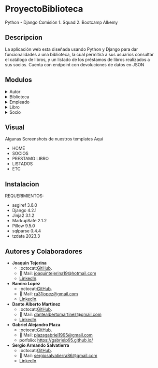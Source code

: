 # ProyectoBiblioteca

Python - Django
Comisión 1. Squad 2. Bootcamp Alkemy

## Descripcion

La aplicación web esta diseñada usando Python y Django para dar
funcionalidades a una biblioteca, la cual permitirá a sus usuarios consultar el
catálogo de libros, y un listado de los préstamos de libros realizados a sus
socios. Cuenta con endpoint con devoluciones de datos en JSON

## Modulos

<details><summary>Autor</summary>

- **Contenido**
    - admin.py ( Administrador)
        - Agregado modelo al administrador utilizando list_display ( campos: nombre, apellido, nacionalidad y activo )
        - list_filter ( campos: activo y nacionalidad )
        - search_field ( campos: nombre y apellido )
    - models.py ( Ubicacion Principal del modelo autor )
        - nombre ( Nombre del Autor )
        - apellido ( Apellido del Autor)
        - nacionalidad ( Nacionalidad del Autor)
        - activo ( Por default se crea en True)
    - views.py ( Funcionalidades CRUD, activar o desactivar autor )
        - CrearAutor ( Utiliza su  - formulario ***forms.py*** para crear un Autor / uso Generic Views)
        - ListarAutores ( Funcion que utiliza un template para mostrar la lista / uso Generic Views )
        - EditarAutor ( Utiliza su formulario ***forms.py*** para editar un Autor / uso Generic Views )
        - activar_autor ( funcion que cambia Activo a True)
        - desactivar_autor ( funcion que cambia Activo a False)
</details>

<details><summary>Biblioteca</summary>

- **Contenido**
    - admin.py ( Administrador)
        - Agregado modelo al administrador utilizando list_display ( campos: fecha_prestamos, fecha_devolucion, socio, empleado y libro )
        - ordering ( fecha_devolucion )
        - search_field ( campos: socio, empleado y libro )
    - models.py ( Ubicacion Principal del modelo PrestamoLibro )
        - fecha_prestamos ( La fecha en la que se realizo el prestamo del libro )
        - fecha_devolucion ( Fechaen la que se devuelve el Libro)
        - socio ( La persona a la que se le presta el Libro / ForeignKey de modelo socio )
        - empleado ( La persona encargada del prestamo del libro / ForeignKey de modelo empleado)
        - libro ( Datos del libro Prestado / ForeignKey de modelo libro )
    - views.py ( )
</details>

<details><summary>Empleado</summary>

- **Contenido**
    - admin.py ( Administrador)
        - Agregado modelo al administrador utilizando list_display ( campos: apellido, nombre, numero_legajo y activo )
        - list_filter ( campos: activo )
        - search_field ( campos: nombre y apellido )
    - models.py ( Ubicacion Principal del modelo empleado )
        - nombre ( Nombre del Empleado )
        - apellido ( Apellido del Empleado )
        - numero_legajo ( Numero de legajo del empleado )
        - activo ( Por default se crea en True)
    - views.py ( Funcionalidades CRUD, activar o desactivar empleado )
        - CrearEmpleado ( Utiliza su  - formulario ***forms.py*** para crear un Empleado / uso Generic Views)
        - ListarEmpleados ( Funcion que utiliza un template para mostrar la lista / uso Generic Views )
        - EditarEmpleado ( Utiliza su formulario ***forms.py*** para editar un Empleado / uso Generic Views )
        - activar_empleado ( funcion que cambia Activo a True )
        - desactivar_empleado ( funcion que cambia Activo a False )
</details>

<details><summary>Libro</summary>

- **Contenido**
    - admin.py ( Administrador)
        - Agregado modelo al administrador utilizando list_display ( campos: titulo, descripcion, isbn, autor y activo )
        - list_filter ( campos: activo )
        - search_field ( campos: titulo )
    - models.py ( Ubicacion Principal del modelo libro )
        - titulo ( Titulo del Libro )
        - descripcion ( Descripcion del Libro, puede tener o No )
        - isbn ( El isbn es un estandard número de 13 cifras que identifica a cada libro )
        - autor ( La persona que escribio el libro / ForeignKey de modelo autor)
        - activo ( El libro esta disponible o no. Por default se crea en True)
    - views.py ()
</details>

<details><summary>Socio</summary>

- **Contenido**
    - admin.py ( Administrador)
        - Agregado modelo al administrador utilizando list_display ( campos: nombre, apellido, fecha_nacimiento y activo )
        - list_filter ( campos: activo )
        - search_field ( campos: nombre y apellido )
    - models.py ( Ubicacion Principal del modelo socio )
        - nombre ( Nombre del Socio )
        - apellido ( Apellido del Socio )
        - fecha_nacimiento ( Fecha de Nacimiento del Socio )
        - activo ( Si es un socio dado de alta o no. Por default se crea en True)
    - views.py ( Funcionalidades CRUD, activar o desactivar socio )
        - CrearSocio ( Utiliza su  - formulario ***forms.py*** para crear un Socio / uso Generic Views)
        - ListarSocio ( Funcion que utiliza un template para mostrar la lista / uso Generic Views )
        - EditarSocio ( Utiliza su formulario ***forms.py*** para editar un Socio / uso Generic Views )
        - activar_socio ( funcion que cambia Activo a True )
        - desactivar_socio ( funcion que cambia Activo a False )
</details>        
        
## Visual       
   
 Algunas Screenshots de nuestros templates Aqui
- HOME
- SOCIOS
 - PRESTAMO LIBRO
- LISTADOS
- ETC

## Instalacion

 REQUERIMIENTOS:
- asgiref 3.6.0
- Django 4.2.1
- Jinja2 3.1.2
- MarkupSafe 2.1.2
- Pillow 9.5.0
- sqlparse 0.4.4
- tzdata 2023.3

## Autores y Colaboradores

- **Joaquin Tejerina**      
    - :octocat:[GitHub](https://github.com/JoaquinT04/).
    - :e-mail: Mail: joaquintejerina19@hotmail.com
    - [LinkedIn](https://www.linkedin.com/in/joaquin-tejerina/).
- **Ramiro Lopez**                
    - :octocat:[GitHub](https://github.com/razier31/).
    - :e-mail: Mail: ra31lopez@gmail.com
    - [LinkedIn](https://www.linkedin.com/in/ramiro-lopez-17020026a/).
- **Dante Alberto Martinez**      
    - :octocat:[GitHub](https://github.com/errorcode106/).
    - :e-mail: Mail: dantealbertomartinez@gmail.com
    - [LinkedIn](https://www.linkedin.com/in/dante-alberto-martinez-82b291262).
- **Gabriel Alejandro Plaza**      
    - :octocat:[GitHub](https://github.com/GabrielP95/).
    - :e-mail: Mail: plazagabriel1995@gmail.com
    - porfolio: https://gabrielp95.github.io/  
- **Sergio Armando Salvatierra**     
    - :octocat:[GitHub](https://github.com/xalvlax/).
    - :e-mail: Mail: sergiosalvatierra86@gmail.com
    - [LinkedIn](https://www.linkedin.com/in/sergio-a-salvatierra/).